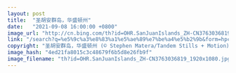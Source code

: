 ```yaml
---
layout: post
title:  "圣胡安群岛，华盛顿州"
date:   "2021-09-08 16:00:00 +0800"
image_url: "http://cn.bing.com/th?id=OHR.SanJuanIslands_ZH-CN3763036819_1920x1080.jpg&rf=LaDigue_1920x1080.jpg&pid=hp"
link: "/search?q=%e5%9c%a3%e8%83%a1%e5%ae%89%e7%be%a4%e5%b2%9b&form=hpcapt&mkt=zh-cn"
copyright: "圣胡安群岛，华盛顿州 (© Stephen Matera/Tandem Stills + Motion)"
image_hash: "4ed21fa8015c3c48679f6b5d8e26fb9f"
image_filename: "th?id=OHR.SanJuanIslands_ZH-CN3763036819_1920x1080.jpg&rf=LaDigue_1920x1080.jpg&pid=hp"
---
```

